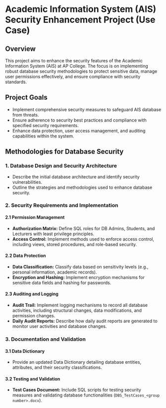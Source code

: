 # Academic Information System (AIS) Security Enhancement Project (Use Case)

## Overview
This project aims to enhance the security features of the Academic Information System (AIS) at AP College. The focus is on implementing robust database security methodologies to protect sensitive data, manage user permissions effectively, and ensure compliance with security standards.

## Project Goals

- Implement comprehensive security measures to safeguard AIS database from threats.
- Ensure adherence to security best practices and compliance with specified security requirements.
- Enhance data protection, user access management, and auditing capabilities within the system.

## Methodologies for Database Security

### 1. Database Design and Security Architecture
- Describe the initial database architecture and identify security vulnerabilities.
- Outline the strategies and methodologies used to enhance database security.

### 2. Security Requirements and Implementation

#### 2.1 Permission Management
- **Authorization Matrix:** Define SQL roles for DB Admins, Students, and Lecturers with least privilege principles.
- **Access Control:** Implement methods used to enforce access control, including views, stored procedures, and role-based security.

#### 2.2 Data Protection
- **Data Classification:** Classify data based on sensitivity levels (e.g., personal information, academic records).
- **Encryption and Hashing:** Implement encryption mechanisms for sensitive data fields and hashing for passwords.

#### 2.3 Auditing and Logging
- **Audit Trail:** Implement logging mechanisms to record all database activities, including structural changes, data modifications, and permission changes.
- **Daily Audit Reports:** Describe how daily audit reports are generated to monitor user activities and database changes.

### 3. Documentation and Validation

#### 3.1 Data Dictionary
- Provide an updated Data Dictionary detailing database entities, attributes, and their security classifications.

#### 3.2 Testing and Validation
- **Test Cases Document:** Include SQL scripts for testing security measures and validating database functionalities (`DBS_TestCases_<group number>.docx`).
